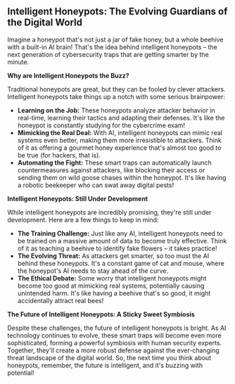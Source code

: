 ## Intelligent Honeypots: The Evolving Guardians of the Digital World 

Imagine a honeypot that's not just a jar of fake honey, but a whole beehive with a built-in AI brain! That's the idea behind intelligent honeypots – the next generation of cybersecurity traps that are getting smarter by the minute. 

**Why are Intelligent Honeypots the Buzz?** 

Traditional honeypots are great, but they can be fooled by clever attackers. Intelligent honeypots take things up a notch with some serious brainpower:

* **Learning on the Job:**   These honeypots analyze attacker behavior in real-time, learning their tactics and adapting their defenses. It's like the honeypot is constantly studying for the cybercrime exam! 
* **Mimicking the Real Deal:** With AI, intelligent honeypots can mimic real systems even better, making them more irresistible to attackers. Think of it as offering a gourmet honey experience that's almost too good to be true (for hackers, that is). 
* **Automating the Fight:**   These smart traps can automatically launch countermeasures against attackers, like blocking their access or sending them on wild goose chases within the honeypot. It's like having a robotic beekeeper who can swat away digital pests! 

**Intelligent Honeypots: Still Under Development**

While intelligent honeypots are incredibly promising, they're still under development. Here are a few things to keep in mind:

* **The Training Challenge:**   Just like any AI, intelligent honeypots need to be trained on a massive amount of data to become truly effective. Think of it as teaching a beehive to identify fake flowers – it takes practice! 
* **The Evolving Threat:**   As attackers get smarter, so too must the AI behind these honeypots. It's a constant game of cat and mouse, where the honeypot's AI needs to stay ahead of the curve. 
* **The Ethical Debate:**   Some worry that intelligent honeypots might become too good at mimicking real systems, potentially causing unintended harm. It's like having a beehive that's so good, it might accidentally attract real bees! 

**The Future of Intelligent Honeypots: A Sticky Sweet Symbiosis** 

Despite these challenges, the future of intelligent honeypots is bright. As AI technology continues to evolve, these smart traps will become even more sophisticated, forming a powerful symbiosis with human security experts. Together, they'll create a more robust defense against the ever-changing threat landscape of the digital world. So, the next time you think about honeypots, remember, the future is intelligent, and it's buzzing with potential!
